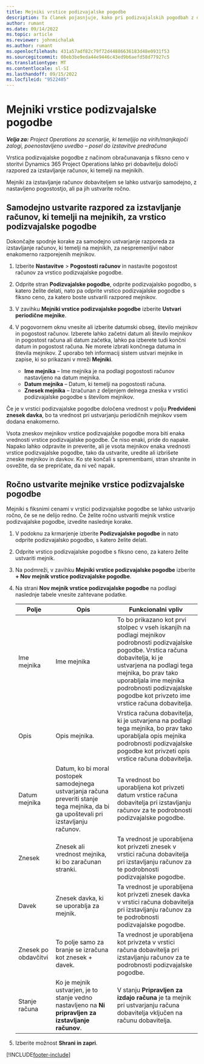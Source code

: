 ```yaml
---
title: Mejniki vrstice podizvajalske pogodbe
description: Ta članek pojasnjuje, kako pri podizvajalskih pogodbah z dobaviteljem ustvarite in vzdržujete razpored za izstavljanje računov, ki temelji na mejnikih.
author: rumant
ms.date: 09/14/2022
ms.topic: article
ms.reviewer: johnmichalak
ms.author: rumant
ms.openlocfilehash: 431a57adf82c79f72d44886636183d48e0931f53
ms.sourcegitcommit: 08eb3be9eda44e9446c43ed9b6aefd58d77927c5
ms.translationtype: MT
ms.contentlocale: sl-SI
ms.lasthandoff: 09/15/2022
ms.locfileid: "9522485"
---
```

# <a name="subcontract-line-milestones"></a>Mejniki vrstice podizvajalske pogodbe

_**Velja za:** Project Operations za scenarije, ki temeljijo na virih/manjkajoči zalogi, poenostavljeno uvedbo – posel do izstavitve predračuna_

Vrstica podizvajalske pogodbe z načinom obračunavanja s fiksno ceno v storitvi Dynamics 365 Project Operations lahko pri dobavitelju določi razpored za izstavljanje računov, ki temelji na mejnikih.

Mejniki za izstavljanje računov dobaviteljem se lahko ustvarijo samodejno, z nastavljeno pogostostjo, ali pa jih ustvarite ročno.

## <a name="automatically-create-a-milestone-based-invoice-schedule-for-a-subcontract-line"></a>Samodejno ustvarite razpored za izstavljanje računov, ki temelji na mejnikih, za vrstico podizvajalske pogodbe

Dokončajte spodnje korake za samodejno ustvarjanje razporeda za izstavljanje računov, ki temelji na mejnikih, za nespremenljivi nabor enakomerno razporejenih mejnikov.

1. Izberite **Nastavitve** > **Pogostosti računov** in nastavite pogostost računov za vrstico podizvajalske pogodbe.
2. Odprite stran **Podizvajalske pogodbe**, odprite podizvajalsko pogodbo, s katero želite delati, nato pa odprite vrstico podizvajalske pogodbe s fiksno ceno, za katero boste ustvarili razpored mejnikov.
3. V zavihku **Mejniki vrstice podizvajalske pogodbe** izberite **Ustvari periodične mejnike**.
4. V pogovornem oknu vnesite ali izberite datumski obseg, število mejnikov in pogostost računov. Izberete lahko začetni datum ali število mejnikov in pogostost računa ali datum začetka, lahko pa izberete tudi končni datum in pogostost računa. Ne morete izbrati končnega datuma in števila mejnikov.
Z uporabo teh informacij sistem ustvari mejnike in zapise, ki so prikazani v mreži **Mejniki**.

   - **Ime mejnika** – Ime mejnika je na podlagi pogostosti računov nastavljeno na datum mejnika.
   - **Datum mejnika** – Datum, ki temelji na pogostosti računa.
   - **Znesek mejnika** – Izračunan z deljenjem delnega zneska v vrstici podizvajalske pogodbe s številom mejnikov.

Če je v vrstici podizvajalske pogodbe določena vrednost v polju **Predvideni znesek davka**, bo ta vrednost pri ustvarjanju periodičnih mejnikov vsem dodana enakomerno.

Vsota zneskov mejnikov vrstice podizvajalske pogodbe mora biti enaka vrednosti vrstice podizvajalske pogodbe. Če niso enaki, pride do napake. Napako lahko odpravite in preverite, ali je vsota mejnikov enaka vrednosti vrstice podizvajalske pogodbe, tako da ustvarite, uredite ali izbrišete zneske mejnikov in davkov. Ko ste končali s spremembami, stran shranite in osvežite, da se prepričate, da ni več napak.

## <a name="manually-create-subcontract-line-milestones"></a>Ročno ustvarite mejnike vrstice podizvajalske pogodbe

Mejniki s fiksnimi cenami v vrstici podizvajalske pogodbe se lahko ustvarijo ročno, če se ne delijo redno. Če želite ročno ustvariti mejnik vrstice podizvajalske pogodbe, izvedite naslednje korake.

1. V podoknu za krmarjenje izberite **Podizvajalske pogodbe** in nato odprite podizvajalsko pogodbo, s katero želite delati.
2. Odprite vrstico podizvajalske pogodbe s fiksno ceno, za katero želite ustvariti mejnik.
3. Na podmreži, v zavihku **Mejniki vrstice podizvajalske pogodbe** izberite **+ Nov mejnik vrstice podizvajalske pogodbe**.
4. Na strani **Nov mejnik vrstice podizvajalske pogodbe** na podlagi naslednje tabele vnesite zahtevane podatke.

    | Polje | Opis |Funkcionalni vpliv|
    | --- | --- |----------------------|
    | Ime mejnika | Ime mejnika |To bo prikazano kot prvi stolpec v vseh iskanjih na podlagi mejnikov podrobnosti podizvajalske pogodbe. Vrstica računa dobavitelja, ki je ustvarjena na podlagi tega mejnika, bo prav tako uporabljala ime mejnika podrobnosti podizvajalske pogodbe kot privzeto ime vrstice računa dobavitelja.|
    | Opis | Opis mejnika. |Vrstica računa dobavitelja, ki je ustvarjena na podlagi tega mejnika, bo prav tako uporabljala opis mejnika podrobnosti podizvajalske pogodbe kot privzeti opis vrstice računa dobavitelja.|
    | Datum mejnika | Datum, ko bi moral postopek samodejnega ustvarjanja računa preveriti stanje tega mejnika, da bi ga upoštevali pri izstavljanju računov.| Ta vrednost bo uporabljena kot privzeti datum vrstice računa dobavitelja pri izstavljanju računov za te podrobnosti podizvajalske pogodbe. |
    | Znesek | Znesek ali vrednost mejnika, ki bo zaračunan stranki. |Ta vrednost je uporabljena kot privzeti znesek v vrstici računa dobavitelja pri izstavljanju računov za te podrobnosti podizvajalske pogodbe. |
    | Davek | Znesek davka, ki se uporablja za mejnik.| Ta vrednost je uporabljena kot privzeti znesek davka v vrstici računa dobavitelja pri izstavljanju računov za te podrobnosti podizvajalske pogodbe. |
    | Znesek po obdavčitvi | To polje samo za branje se izračuna kot znesek + davek.|Ta vrednost je uporabljena kot privzeta v vrstici računa dobavitelja pri izstavljanju računov za te podrobnosti podizvajalske pogodbe. |
    | Stanje računa | Ko je mejnik ustvarjen, je to stanje vedno nastavljeno na **Ni pripravljen za izstavljanje računov**.|  V stanju **Pripravljen za izdajo računa** je ta mejnik pri ustvarjanju računa dobavitelja vključen na računu dobavitelja. |

5. Izberite možnost **Shrani in zapri**.


[!INCLUDE[footer-include](../../includes/footer-banner.md)]
